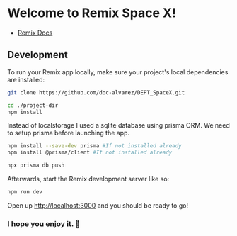 # Welcome to Remix Space X!

- [Remix Docs](https://remix.run/docs)

## Development

To run your Remix app locally, make sure your project's local dependencies are installed:

```sh
git clone https://github.com/doc-alvarez/DEPT_SpaceX.git
```

```sh
cd ./project-dir
npm install
```

Instead of localstorage I used a sqlite database using prisma ORM.
We need to setup prisma before launching the app.

```sh
npm install --save-dev prisma #If not installed already
npm install @prisma/client #If not installed already
```

```sh
npx prisma db push
```

Afterwards, start the Remix development server like so:

```sh
npm run dev
```

Open up [http://localhost:3000](http://localhost:3000) and you should be ready to go!

### I hope you enjoy it. 🚀
